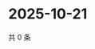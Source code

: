 # 2025-10-21

共 0 条

<!-- BEGIN ZHIHUQUESTIONS -->
<!-- 最后更新时间 Tue Oct 21 2025 08:54:15 GMT+0800 (China Standard Time) -->

<!-- END ZHIHUQUESTIONS -->
